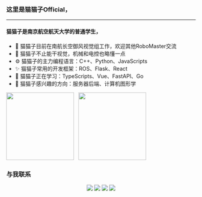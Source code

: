 ### 这里是猫猫子Official，

---
#### 猫猫子是南京航空航天大学的普通学生，
* 🏢 猫猫子目前在南航长空御风视觉组工作，欢迎其他RoboMaster交流
* 🔧 猫猫子不止能干视觉，机械和电控也略懂一点
* ⚙️ 猫猫子的主力编程语言：C++、Python、JavaScripts
* ✨ 猫猫子常用的开发框架：ROS、Flask、React
* 🌱 猫猫子正在学习：TypeScripts、Vue、FastAPI、Go
* 🔭 猫猫子感兴趣的方向：服务器后端、计算机图形学
  
<div>
    <img height="180em" src="https://github-readme-stats.vercel.app/api?username=bismarckkk&count_private=true&show_icons=true" />
    &nbsp; <img height="180em" src="https://github-readme-stats.vercel.app/api/top-langs/?username=bismarckkk&hide=CSS&layout=compact" />
</div>

### 与我联系
<p align="center">
<a href="http://wpa.qq.com/msgrd?v=3&uin=3040585972&site=qq&menu=yes"><img src="https://img.shields.io/badge/QQ-3040585972-blue?style=flat-square&logo=tencentqq" /></a>
<a href="https://qm.qq.com/cgi-bin/qm/qr?k=JFxgOFm1oFs7ISkgfORp5Oh0Vqbmer9j&noverify=0"><img src="https://img.shields.io/badge/QQ Mobile-3040585972-blue?style=flat-square&logo=tencentqq" /></a>
<a href="https://u.wechat.com/MFXphcVkhE1luJxSnWnRUEQ"><img src="https://img.shields.io/badge/WeChat-17671370745-blue?style=flat-square&logo=wechat" /></a>
<a href="mailto:bismarckkk@qq.com"><img src="https://img.shields.io/badge/Mail-bismarckkk@qq.com -blue?style=flat-square&logo=gmail" /></a>
</p>


